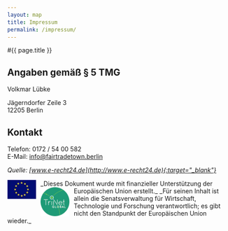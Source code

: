 ```yaml
---
layout: map
title: Impressum
permalink: /impressum/
---
```


#{{ page.title }}


## Angaben gemäß § 5 TMG
Volkmar Lübke

Jägerndorfer Zeile 3  
12205 Berlin

## Kontakt
Telefon:	0172 / 54 00 582  
E-Mail:	[info@fairtradetown.berlin](mailto:info@fairtradetown.berlin)
 

_Quelle: [www.e-recht24.de](http://www.e-recht24.de){:target="_blank"}_
  

<img src="/images/eu.jpg" width="66px" style="float:left; margin-right:10px;" />
_Dieses Dokument wurde mit finanzieller Unterstützung der Europäischen Union erstellt._

<img src="/images/trinet.jpg" width="66px" style="float:left; margin-right:10px" />
_Für seinen Inhalt ist allein die Senatsverwaltung für Wirtschaft, Technologie und Forschung verantwortlich; es gibt nicht den Standpunkt der Europäischen Union wieder._






